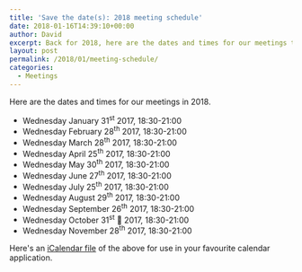 ```yaml
---
title: 'Save the date(s): 2018 meeting schedule'
date: 2018-01-16T14:39:10+00:00
author: David
excerpt: Back for 2018, here are the dates and times for our meetings this year.
layout: post
permalink: /2018/01/meeting-schedule/
categories:
  - Meetings
---
```

Here are the dates and times for our meetings in 2018.

<!--more-->

  * Wednesday January 31<sup>st</sup> 2017, 18:30-21:00
  * Wednesday February 28<sup>th</sup> 2017, 18:30-21:00
  * Wednesday March 28<sup>th</sup> 2017, 18:30-21:00
  * Wednesday April 25<sup>th</sup> 2017, 18:30-21:00
  * Wednesday May 30<sup>th</sup> 2017, 18:30-21:00
  * Wednesday June 27<sup>th</sup> 2017, 18:30-21:00
  * Wednesday July 25<sup>th</sup> 2017, 18:30-21:00
  * Wednesday August 29<sup>th</sup> 2017, 18:30-21:00
  * Wednesday September 26<sup>th</sup> 2017, 18:30-21:00
  * Wednesday October 31<sup>st</sup> 👻 2017, 18:30-21:00
  * Wednesday November 28<sup>th</sup> 2017, 18:30-21:00</li> 

Here's an [iCalendar file](/assets/2018/01/Code-Cumbria-2018.ics) of the above for use in your favourite calendar application.